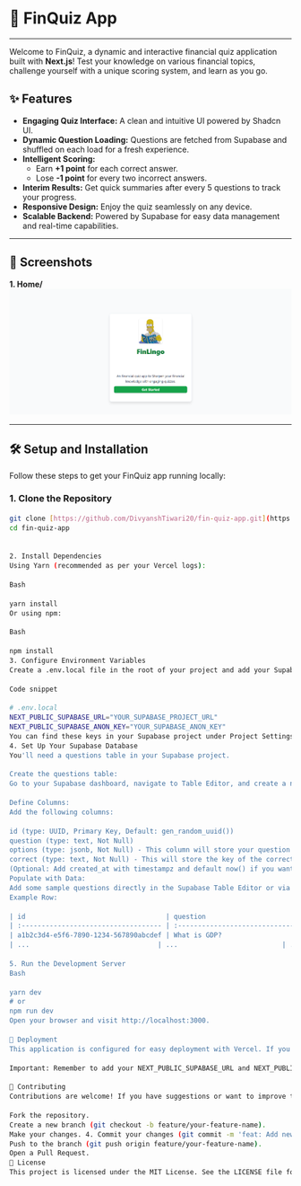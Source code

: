 # 🧠 FinQuiz App

---

Welcome to FinQuiz, a dynamic and interactive financial quiz application built with **Next.js**! Test your knowledge on various financial topics, challenge yourself with a unique scoring system, and learn as you go.

## ✨ Features

* **Engaging Quiz Interface:** A clean and intuitive UI powered by Shadcn UI.
* **Dynamic Question Loading:** Questions are fetched from Supabase and shuffled on each load for a fresh experience.
* **Intelligent Scoring:**
    * Earn **+1 point** for each correct answer.
    * Lose **-1 point** for every two incorrect answers.
* **Interim Results:** Get quick summaries after every 5 questions to track your progress.
* **Responsive Design:** Enjoy the quiz seamlessly on any device.
* **Scalable Backend:** Powered by Supabase for easy data management and real-time capabilities.

---

## 📸 Screenshots


**1. Home/**
![Home Page](/public/desktop.png)


---

## 🛠️ Setup and Installation

Follow these steps to get your FinQuiz app running locally:

### 1. Clone the Repository

```bash
git clone [https://github.com/DivyanshTiwari20/fin-quiz-app.git](https://github.com/DivyanshTiwari20/fin-quiz-app.git)
cd fin-quiz-app


2. Install Dependencies
Using Yarn (recommended as per your Vercel logs):

Bash

yarn install
Or using npm:

Bash

npm install
3. Configure Environment Variables
Create a .env.local file in the root of your project and add your Supabase credentials:

Code snippet

# .env.local
NEXT_PUBLIC_SUPABASE_URL="YOUR_SUPABASE_PROJECT_URL"
NEXT_PUBLIC_SUPABASE_ANON_KEY="YOUR_SUPABASE_ANON_KEY"
You can find these keys in your Supabase project under Project Settings > API.
4. Set Up Your Supabase Database
You'll need a questions table in your Supabase project.

Create the questions table:
Go to your Supabase dashboard, navigate to Table Editor, and create a new table named questions.

Define Columns:
Add the following columns:

id (type: UUID, Primary Key, Default: gen_random_uuid())
question (type: text, Not Null)
options (type: jsonb, Not Null) - This column will store your question options as a JSON object, e.g., {"a": "Option A", "b": "Option B", "c": "Option C", "d": "Option D"}.
correct (type: text, Not Null) - This will store the key of the correct option, e.g., "a" or "b".
(Optional: Add created_at with timestampz and default now() if you want timestamps)
Populate with Data:
Add some sample questions directly in the Supabase Table Editor or via SQL.
Example Row:

| id                                   | question                       | options                                                              | correct |
| :----------------------------------- | :----------------------------- | :------------------------------------------------------------------- | :------ |
| a1b2c3d4-e5f6-7890-1234-567890abcdef | What is GDP?                   | {"a": "Gross Domestic Product", "b": "General Data Protocol", "c": "Global Development Plan", "d": "Government Debt Policy"} | a     |
| ...                                | ...                          | ...                                                                | ...   |

5. Run the Development Server
Bash

yarn dev
# or
npm run dev
Open your browser and visit http://localhost:3000.

🚢 Deployment
This application is configured for easy deployment with Vercel. If you've connected your Git repository to Vercel, new deployments will automatically be triggered on every push to your main branch.

Important: Remember to add your NEXT_PUBLIC_SUPABASE_URL and NEXT_PUBLIC_SUPABASE_ANON_KEY as Environment Variables directly in your Vercel project settings under Project Settings > Environment Variables.

🤝 Contributing
Contributions are welcome! If you have suggestions or want to improve the app:

Fork the repository.
Create a new branch (git checkout -b feature/your-feature-name).
Make your changes. 4. Commit your changes (git commit -m 'feat: Add new feature').
Push to the branch (git push origin feature/your-feature-name).
Open a Pull Request.
📄 License
This project is licensed under the MIT License. See the LICENSE file for details.